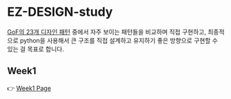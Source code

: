 # EZ-DESIGN-study

[GoF의 23개 디자인 패턴](https://refactoring.guru/design-patterns) 중에서 자주 보이는 패턴들을 비교하며 직접 구현하고, 최종적으로 python을 사용해서 큰 구조를 직접 설계하고 유지하기 좋은 방향으로 구현할 수 있는 걸 목표로 합니다.

## Week1

👉 [Week1 Page](week1/)